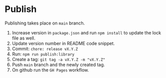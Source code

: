 # Publish

Publishing takes place on `main` branch.

1. Increase version in `package.json` and run `npm install` to update the lock file as well.
2. Update version number in README code snippet.
3. Commit: `chore: release vX.Y.Z`
4. Run: `npm run publish:library`
5. Create a tag: `git tag -a vX.Y.Z -m "vX.Y.Z"`
6. Push `main` branch and the newly created tag.
7. On github run the `GH Pages` workflow.
